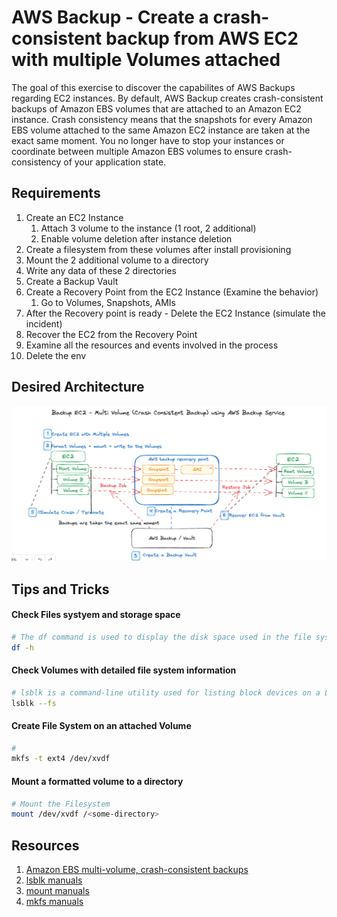 # AWS Backup - Create a crash-consistent backup from AWS EC2 with multiple Volumes attached
The goal of this exercise to discover the capabilites of AWS Backups regarding EC2 instances.
By default, AWS Backup creates crash-consistent backups of Amazon EBS volumes that are attached to an Amazon EC2 instance. Crash consistency means that the snapshots for every Amazon EBS volume attached to the same Amazon EC2 instance are taken at the exact same moment. You no longer have to stop your instances or coordinate between multiple Amazon EBS volumes to ensure crash-consistency of your application state.

## Requirements
1. Create an EC2 Instance
    1. Attach 3 volume to the instance (1 root, 2 additional)
    1. Enable volume deletion after instance deletion
1. Create a filesystem from these volumes after install provisioning
1. Mount the 2 additional volume to a directory
1. Write any data of these 2 directories
1. Create a Backup Vault
1. Create a Recovery Point from the EC2 Instance (Examine the behavior)
    1. Go to Volumes, Snapshots, AMIs
1. After the Recovery point is ready - Delete the EC2 Instance (simulate the incident)
1. Recover the EC2 from the Recovery Point
1. Examine all the resources and events involved in the process
1. Delete the env

## Desired Architecture
![Create a crash-consistent backup from AWS EC2 with multiple Volumes attached](./backup-ec2-multi-volume-crash-consistent-backups-01.png)

## Tips and Tricks
#### Check Files systyem and storage space
```sh
# The df command is used to display the disk space used in the file system. The df stands for "disk filesystem." It defines the number of blocks used, the number of blocks available, and the directory where the file system is mounted.
df -h
```
#### Check Volumes with detailed file system information
```sh
# lsblk is a command-line utility used for listing block devices on a Linux system.
lsblk --fs
```

#### Create File System on an attached Volume
```sh
#
mkfs -t ext4 /dev/xvdf
```

#### Mount a formatted volume to a directory
```sh
# Mount the Filesystem
mount /dev/xvdf /<some-directory>
```

## Resources
1. [Amazon EBS multi-volume, crash-consistent backups](https://docs.aws.amazon.com/aws-backup/latest/devguide/multi-volume-crash-consistent.html)
1. [lsblk manuals](https://man7.org/linux/man-pages/man8/lsblk.8.html)
1. [mount manuals](https://linux.die.net/man/8/mount)
1. [mkfs manuals](https://linux.die.net/man/8/mkfs)
